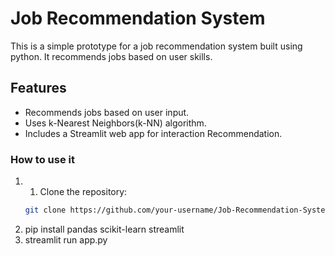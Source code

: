 # Job Recommendation System 
This is a simple prototype for a job recommendation system built using python.
It recommends jobs based on user skills.

## Features
- Recommends jobs based on user input.
- Uses k-Nearest Neighbors(k-NN) algorithm.
- Includes a Streamlit web app for interaction Recommendation.

### How to use it 
1. 1. Clone the repository:
   ```bash
   git clone https://github.com/your-username/Job-Recommendation-System.git
2. pip install pandas scikit-learn streamlit
3. streamlit run app.py
